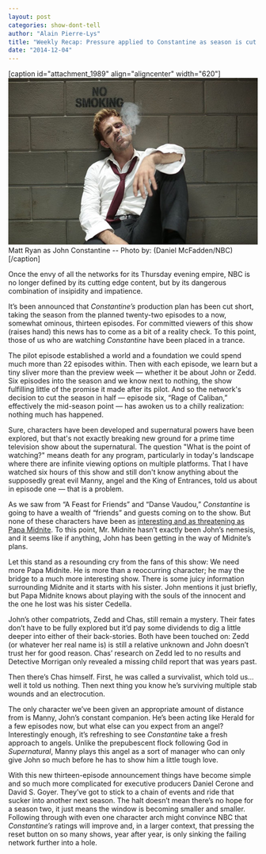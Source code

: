 ```yaml
---
layout: post
categories: show-dont-tell
author: "Alain Pierre-Lys"
title: "Weekly Recap: Pressure applied to Constantine as season is cut short"
date: "2014-12-04"
---
```


\[caption id="attachment\_1989" align="aligncenter" width="620"\][![Matt Ryan as John Constantine -- Photo by: (Daniel McFadden/NBC)](images/Constantine.jpg)](http://www.thehighscreen.com/wp-content/uploads/2014/12/Constantine.jpg) Matt Ryan as John Constantine -- Photo by: (Daniel McFadden/NBC)\[/caption\]

Once the envy of all the networks for its Thursday evening empire, NBC is no longer defined by its cutting edge content, but by its dangerous combination of insipidity and impatience.

It’s been announced that _Constantine’s_ production plan has been cut short, taking the season from the planned twenty-two episodes to a now, somewhat ominous, thirteen episodes. For committed viewers of this show (raises hand) this news has to come as a bit of a reality check. To this point, those of us who are watching _Constantine_ have been placed in a trance.

The pilot episode established a world and a foundation we could spend much more than 22 episodes within. Then with each episode, we learn but a tiny sliver more than the preview week — whether it be about John or Zedd. Six episodes into the season and we know next to nothing, the show fulfilling little of the promise it made after its pilot. And so the network's decision to cut the season in half — episode six, “Rage of Caliban,” effectively the mid-season point — has awoken us to a chilly realization: nothing much has happened.

Sure, characters have been developed and supernatural powers have been explored, but that's not exactly breaking new ground for a prime time television show about the supernatural. The question "What is the point of watching?" means death for any program, particularly in today's landscape where there are infinite viewing options on multiple platforms. That I have watched six hours of this show and still don't know anything about the supposedly great evil Manny, angel and the King of Entrances, told us about in episode one — that is a problem.

As we saw from “A Feast for Friends” and “Danse Vaudou,” _Constantine_ is going to have a wealth of “friends” and guests coming on to the show. But none of these characters have been as [interesting and as threatening as Papa Midnite](http://www.thehighscreen.com/2014/11/constantine-episode-3/). To this point, Mr. Midnite hasn’t exactly been John’s nemesis, and it seems like if anything, John has been getting in the way of Midnite’s plans.

Let this stand as a resounding cry from the fans of this show: We need more Papa Midnite. He is more than a reoccurring character; he may the bridge to a much more interesting show. There is some juicy information surrounding Midnite and it starts with his sister. John mentions it just briefly, but Papa Midnite knows about playing with the souls of the innocent and the one he lost was his sister Cedella.

John’s other compatriots, Zedd and Chas, still remain a mystery. Their fates don’t have to be fully explored but it’d pay some dividends to dig a little deeper into either of their back-stories. Both have been touched on: Zedd (or whatever her real name is) is still a relative unknown and John doesn’t trust her for good reason. Chas’ research on Zedd led to no results and Detective Morrigan only revealed a missing child report that was years past.

Then there’s Chas himself. First, he was called a survivalist, which told us… well it told us nothing. Then next thing you know he’s surviving multiple stab wounds and an electrocution.

The only character we’ve been given an appropriate amount of distance from is Manny, John’s constant companion. He’s been acting like Herald for a few episodes now, but what else can you expect from an angel? Interestingly enough, it’s refreshing to see _Constantine_ take a fresh approach to angels. Unlike the prepubescent flock following God in _Supernatural_, Manny plays this angel as a sort of manager who can only give John so much before he has to show him a little tough love.

With this new thirteen-episode announcement things have become simple and so much more complicated for executive producers Daniel Cerone and David S. Goyer. They’ve got to stick to a chain of events and ride that sucker into another next season. The halt doesn’t mean there’s no hope for a season two, it just means the window is becoming smaller and smaller. Following through with even one character arch might convince NBC that _Constantine’s_ ratings will improve and, in a larger context, that pressing the reset button on so many shows, year after year, is only sinking the failing network further into a hole.

 
